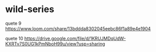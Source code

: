# wild-series
quete 9
https://www.loom.com/share/13bddda8302045eebc86f1a89e4e1904

quete 10
https://drive.google.com/file/d/1KRUJMDqUdW-KXRTv7S0UG1kPmNboH99u/view?usp=sharing
